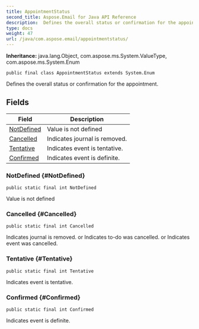 ```yaml
---
title: AppointmentStatus
second_title: Aspose.Email for Java API Reference
description:  Defines the overall status or confirmation for the appointment.
type: docs
weight: 47
url: /java/com.aspose.email/appointmentstatus/
---
```

**Inheritance:**
java.lang.Object, com.aspose.ms.System.ValueType, com.aspose.ms.System.Enum
```
public final class AppointmentStatus extends System.Enum
```

Defines the overall status or confirmation for the appointment.
## Fields

| Field | Description |
| --- | --- |
| [NotDefined](#NotDefined) | Value is not defined |
| [Cancelled](#Cancelled) | Indicates journal is removed. |
| [Tentative](#Tentative) | Indicates event is tentative. |
| [Confirmed](#Confirmed) | Indicates event is definite. |
### NotDefined {#NotDefined}
```
public static final int NotDefined
```


Value is not defined

### Cancelled {#Cancelled}
```
public static final int Cancelled
```


Indicates journal is removed. or Indicates to-do was cancelled. or Indicates event was cancelled.

### Tentative {#Tentative}
```
public static final int Tentative
```


Indicates event is tentative.

### Confirmed {#Confirmed}
```
public static final int Confirmed
```


Indicates event is definite.

